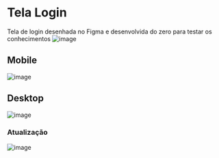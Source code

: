 # Tela Login
Tela de login desenhada no Figma e desenvolvida do zero para testar os conhecimentos
![image](https://user-images.githubusercontent.com/23384348/187766405-d9110bac-621a-45f0-85c0-431c6a363e90.png)

## Mobile
![image](https://user-images.githubusercontent.com/23384348/187769193-5425d156-0d94-4062-970f-8e0c3adc898a.png)

## Desktop
![image](https://user-images.githubusercontent.com/23384348/187769102-9bfcc152-68d9-4f8a-9bbe-41a0eeff1af1.png)

### Atualização

![image](https://user-images.githubusercontent.com/23384348/195919716-ed554545-8a1f-4ab9-96b3-0223150a2b0a.png)



